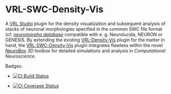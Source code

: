VRL-SWC-Density-Vis
===================
A [VRL Studio](https://github.com/VRL-Studio/VRL-Studio) plugin for the density visualization and subsequent analysis of stacks of neuronal morphologies specified in the common SWC file format (cf. [*neuromorpho database*](http://neuromorpho.org) compatible with e. g. Neurolucida, NEURON or GENESIS. By extending the existing [VRL-Density-Vis](https://github.com/NeuroBox3D/VRL-Density-Vis) plugin for the matter in hand, the [VRL-SWC-Density-Vis](https://github.com/stephanmg/VRL-SWC-Density-Vis) plugin integrates flawless within the novel [NeuroBox](http://neurobox.eu/) *3D* toolbox for detailed simulations and analysis in *Computational Neuroscience*.

Badges:
* [![CI Build Status](https://travis-ci.org/stephanmg/VRL-SWC-Density-Vis.svg?branch=master)](https://travis-ci.org/stephanmg/VRL-SWC-Density-Vis)

* [![CI Coverage Status](https://coveralls.io/repos/stephanmg/VRL-SWC-Density-Vis/badge.png)](https://coveralls.io/r/stephanmg/VRL-SWC-Density-Vis)
